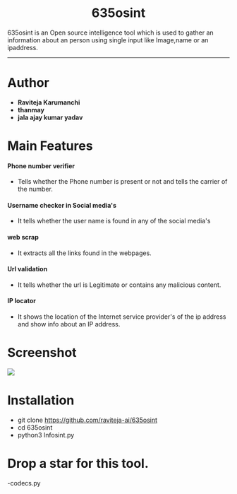 <h1 align="center">635osint</h1>

635osint is an Open source intelligence tool which is used to gather an information about an person using single input like Image,name or an ipaddress.

<hr>

# Author

 - <b> Raviteja Karumanchi</b> 
 - <b> thanmay</b>
 - <b> jala ajay kumar yadav</b>
  
# Main Features



<h4> Phone number verifier </h4>

- Tells whether the Phone number is present or not and tells the carrier of the number.

<h4> Username checker in Social media's </h4>

- It tells whether the user name is found in any of the social media's



<h4> web scrap </h4>

- It extracts all the links found in the webpages.

<h4> Url validation </h4>

- It tells whether the url is Legitimate or contains any malicious content.

<h4> IP locator </h4>

- It shows the location of the Internet service provider's of the ip address and show info about an IP address.



# Screenshot

<img src="https://github.com/racviteja-ai/Infosint/blob/main/screenshot.png">

# Installation

- git clone https://github.com/raviteja-ai/635osint
- cd 635osint
- python3 Infosint.py

# Drop a star for this tool.
-codecs.py
